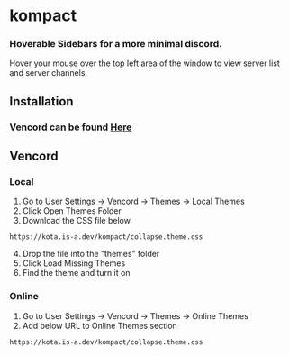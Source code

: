 # kompact
### Hoverable Sidebars for a more minimal discord.
Hover your mouse over the top left area of the window to view server list and server channels.

## Installation
### Vencord can be found [Here](https://vencord.dev)

## Vencord

### Local
1. Go to User Settings -> Vencord -> Themes -> Local Themes
2. Click Open Themes Folder
3. Download the CSS file below
```
https://kota.is-a.dev/kompact/collapse.theme.css
```
4. Drop the file into the "themes" folder
5. Click Load Missing Themes
6. Find the theme and turn it on

### Online
1. Go to User Settings -> Vencord -> Themes -> Online Themes
2. Add below URL to Online Themes section
```
https://kota.is-a.dev/kompact/collapse.theme.css
```